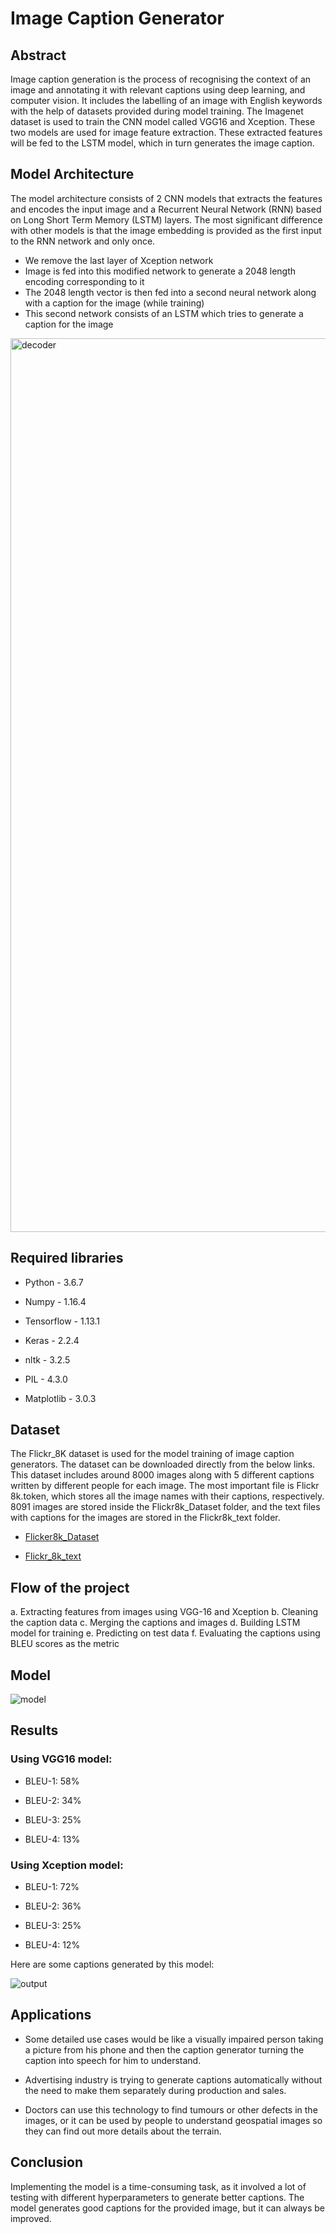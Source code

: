 # Image Caption Generator

## Abstract
Image caption generation is the process of recognising the context of an image and annotating it with relevant captions using deep learning, and computer vision. It includes the labelling of an image with English keywords with the help of datasets provided during model training. The Imagenet dataset is used to train the CNN model called VGG16 and Xception. These two models are used for image feature extraction. These extracted features will be fed to the LSTM model, which in turn generates the image caption.

## Model Architecture
The model architecture consists of 2 CNN models that extracts the features and encodes the input image and a Recurrent Neural Network (RNN) based on Long Short Term Memory (LSTM) layers. The most significant difference with other models is that the image embedding is provided as the first input to the RNN network and only once.
- We remove the last layer of Xception network
- Image is fed into this modified network to generate a 2048 length encoding corresponding to it
- The 2048 length vector is then fed into a second neural network along with a caption for the image (while training)
- This second network consists of an LSTM which tries to generate a caption for the image

<img width="1430" alt="decoder" src="https://user-images.githubusercontent.com/117024021/211224924-f84e80e8-d8d3-4c07-be1a-0e868f7b2883.png">

## Required libraries
- Python - 3.6.7
+ Numpy - 1.16.4
* Tensorflow - 1.13.1
- Keras - 2.2.4
+ nltk - 3.2.5
* PIL - 4.3.0
- Matplotlib - 3.0.3

## Dataset
The Flickr_8K dataset is used for the model training of image caption generators. The dataset can be downloaded directly from the below links. This dataset includes around 8000 images along with 5 different captions written by different people for each image. The most important file is Flickr 8k.token, which stores all the image names with their captions, respectively. 8091 images are stored inside the Flickr8k_Dataset folder, and the text files with captions for the images are stored in the Flickr8k_text folder.

- [Flicker8k_Dataset](https://github.com/jbrownlee/Datasets/releases/download/Flickr8k/Flickr8k_Dataset.zip)
+ [Flickr_8k_text](https://github.com/jbrownlee/Datasets/releases/download/Flickr8k/Flickr8k_text.zip)

## Flow of the project
a. Extracting features from images using VGG-16 and Xception
b. Cleaning the caption data
c. Merging the captions and images
d. Building LSTM model for training
e. Predicting on test data
f. Evaluating the captions using BLEU scores as the metric

## Model
![model](https://user-images.githubusercontent.com/117024021/211224971-6cfa9244-76db-4a01-80ae-f36351f5b83d.png)

## Results
### Using VGG16 model:
- BLEU-1:  58%
+ BLEU-2:  34%
* BLEU-3:  25%
- BLEU-4:  13%

### Using Xception model:
- BLEU-1:  72%
+ BLEU-2:  36%
- BLEU-3:  25%
+ BLEU-4:  12%

Here are some captions generated by this model:

![output](https://user-images.githubusercontent.com/117024021/211225142-be039443-0b4f-48f3-aed3-f03eda121ef2.jpg)

## Applications
- Some detailed use cases would be like a visually impaired person taking a picture from his phone and then the caption generator turning the caption into speech for him to understand.
+ Advertising industry is trying to generate captions automatically without the need to make them separately during production and sales.
* Doctors can use this technology to find tumours or other defects in the images, or it can be used by people to understand geospatial images so they can find out more details about the terrain.

## Conclusion
Implementing the model is a time-consuming task, as it involved a lot of testing with different hyperparameters to generate better captions. The model generates good captions for the provided image, but it can always be improved.
